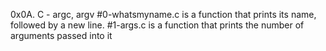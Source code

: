 0x0A. C - argc, argv
#0-whatsmyname.c is a function that prints its name, followed by a new line.
#1-args.c is a function that prints the number of arguments passed into it
